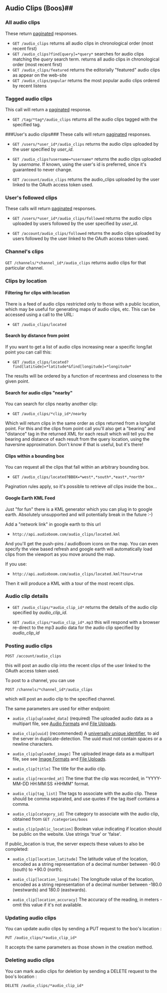 ## Audio Clips (Boos)##

### All audio clips ###

These return [paginated](https://github.com/audioboom/api/blob/master/sections/pagination.md) responses.

 * `GET /audio_clips`
  returns all audio clips in chronological order (most recent first)
 * `GET /audio_clips?find[query]=*query*`
  searches for audio clips matching the *query* search term.
  returns all audio clips in chronological order (most recent first)
 * `GET /audio_clips/featured`
  returns the editorially "featured" audio clips as appear on the web-site
 * `GET /audio_clips/popular`
  returns the most popular audio clips ordered by recent listens

### Tagged audio clips ###
This call will return a [paginated](https://github.com/audioboom/api/blob/master/sections/pagination.md) response.

 * `GET /tag/*tag*/audio_clips`
  returns all the audio clips tagged with the specified tag.

###User's audio clips###
These calls will return [paginated](https://github.com/audioboom/api/blob/master/sections/pagination.md) responses.

 * `GET /users/*user_id*/audio_clips`
  returns the audio clips uploaded by the user specified by *user_id*.

 * `GET /audio_clips?username=*username*`
  returns the audio clips uploaded by *username*.  If known, using the user's id is preferred, since it's guaranteed to never change.

 * `GET /account/audio_clips`
  returns the audio_clips uploaded by the user linked to the OAuth access token used.

### User's followed clips ###
These calls will return [paginated](https://github.com/audioboom/api/blob/master/sections/pagination.md) responses.

 * `GET /users/*user_id*/audio_clips/followed`
  returns the audio clips uploaded by users followed by the user specified by *user_id*.

 * `GET /account/audio_clips/followed`
  returns the audio clips uploaded by users followed by the user linked to the OAuth access token used.

### Channel's clips ###

`GET /channels/*channel_id*/audio_clips` returns audio clips for that particular channel.



### Clips by location ###

#### Filtering for clips with location ####
There is a feed of audio clips restricted only to those with a public location, which may be useful for generating maps of audio clips, etc.
This can be accessed using a call to the URL:

 * `GET /audio_clips/located`

#### Search by distance from point ####
If you want to get a list of audio clips increasing near a specific long/lat point you can call this:

 * `GET /audio_clips/located?find[latitude]=*latitude*&find[longitude]=*longitude*`

The results will be ordered by a function of recentness and closeness to the given point.

#### Search for audio clips "nearby" ####
You can search for clips nearby another clip:

 * `GET /audio_clips/*clip_id*/nearby`

Which will return clips in the same order as clips returned from a long/lat point. For this and the clips from point call you'll also get a "bearing" and "distance" tag in the returned XML for each result which will tell you the bearing and distance of each result from the query location, using the haversine approximation. Don't know if that is useful, but it's there!

#### Clips within a bounding box ####
You can request all the clips that fall within an arbitrary bounding box.

 * `GET /audio_clips/located?BBOX=*west*,*south*,*east*,*north*`

Pagination rules apply, so it's possible to retrieve *all* clips inside the box...

#### Google Earth KML Feed ####

Just "for fun" there is a KML generator which you can plug in to google earth. Absolutely unsupported and will potentially break in the future :-)

Add a "network link" in google earth to this url

 * `http://api.audioboom.com/audio_clips/located.kml`

And you'll get the push-pins / audioBoom icons on the map. You can even specify the view based refresh and google earth will automatically load clips from the viewport as you move around the map.

If you use:

 * `http://api.audioboom.com/audio_clips/located.kml?tour=true`

Then it will produce a KML with a tour of the most recent clips.

### Audio clip details ###

 * `GET /audio_clips/*audio_clip_id*`
  returns the details of the audio clip specified by *audio_clip_id*.

 * `GET /audio_clips/*audio_clip_id*.mp3`
  this will respond with a browser re-direct to the mp3 audio data for the audio clip specified by *audio_clip_id*

### Posting audio clips ###

`POST /account/audio_clips`

this will post an audio clip into the recent clips of the user linked to the OAuth access token used.

To post to a channel, you can use

`POST /channels/*channel_id*/audio_clips`

which will post an audio clip to the specified channel.

The same parameters are used for either endpoint:


 * `audio_clip[uploaded_data]` (required)
  The uploaded audio data as a multipart file, see [Audio Formats](https://github.com/audioboom/api/blob/master/sections/reference_index.md#audio-formats) and [File Uploads](https://github.com/audioboom/api/blob/master/sections/reference_index.md#file-uploads).

 * `audio_clip[uuid]` (recommended)
  A [universally unique identifier](http://en.wikipedia.org/wiki/Universally_unique_identifier), to aid the server in duplicate-detection.  The uuid must not contain spaces or a newline characters.

 * `audio_clip[uploaded_image]`
  The uploaded image data as a multipart file, see see [Image Formats](https://github.com/audioboom/api/blob/master/sections/reference_index.md#image-formats) and [File Uploads](https://github.com/audioboom/api/blob/master/sections/reference_index.md#file-uploads).

 * `audio_clip[title]`
  The title for the audio clip.

 * `audio_clip[recorded_at]`
  The time that the clip was recorded, in "YYYY-MM-DD HH:MM:SS ±HHMM" format.

 * `audio_clip[tag_list]`
  The tags to associate with the audio clip. These should be comma separated, and use quotes if the tag itself contains a comma.

 * `audio_clip[category_id]`
  The category to associate with the audio clip, obtained from `GET /categories/boos`

 * `audio_clip[public_location]`
  Boolean value indicating if location should be public on the website. Use strings 'true' or 'false'.

If public_location is true, the server expects these values to also be completed:

 * `audio_clip[location_latitude]`
  The latitude value of the location, encoded as a string representation of a decimal number between -90.0 (south) to +90.0 (north).

 * `audio_clip[location_longitude]`
  The longitude value of the location, encoded as a string representation of a decimal number between -180.0 (westwards) and 180.0 (eastwards).

 * `audio_clip[location_accuracy]`
  The accuracy of the reading, in meters - omit this value if it's not available.

### Updating audio clips ###

You can update audio clips by sending a PUT request to the boo's location :

`PUT /audio_clips/*audio_clip_id*`

It accepts the same parameters as those shown in the creation method.

### Deleting audio clips ###

You can mark audio clips for deletion by sending a DELETE request to the boo's location :

`DELETE /audio_clips/*audio_clip_id*`

